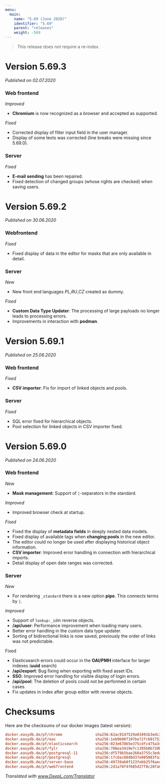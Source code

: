 ```yaml
---
menu:
  main:
    name: "5.69 (June 2020)"
    identifier: "5.69"
    parent: "releases"
    weight: -569
---
```


> This release does not require a re-index.

# Version 5.69.3

*Published on 02.07.2020*

### Web frontend

*Improved*

- **Chromium** is now recognized as a browser and accepted as supported.

*Fixed*

- Corrected display of filter input field in the user manager.
- Display of some texts was corrected (line breaks were missing since 5.69.0).

### Server

*Fixed*

- **E-mail sending** has been repaired.
- Fixed detection of changed groups (whose rights are checked) when saving users.

# Version 5.69.2

*Published on 30.06.2020*

### Webfrontend

*Fixed*

- Fixed display of data in the editor for masks that are only available in detail.

### Server

*New*

- New front end languages *PL*,*RU*,*CZ* created as dummy.

*Fixed*

- **Custom Data Type Updater**: The processing of large payloads no longer leads to processing errors.
- Improvements in interaction with **podman**.

# Version 5.69.1

*Published on 25.06.2020*

### Web frontend

*Fixed*

- **CSV importer**: Fix for import of linked objects and pools.

### Server

*Fixed*

- SQL error fixed for hierarchical objects.
- Pool selection for linked objects in CSV importer fixed.

# Version 5.69.0

*Published on 24.06.2020*

### Web frontend

*New*

- **Mask management**: Support of `|`-separators in the standard.

*Improved*

- Improved browser check at startup.

*Fixed*

- Fixed the display of **metadata fields** in deeply nested data models.
- Fixed display of available tags when **changing pools** in the new editor.
- The editor could no longer be used after displaying historical object information.
- **CSV importer**: Improved error handling in connection with hierarchical imports.
- Detail display of open date ranges was corrected.

### Server

*New*

- For rendering `_standard` there is a new option **pipe**. This connects terms by `|`.

*Improved*

- Support of `lookup:_id`in reverse objects.
- **/api/user**: Performance improvement when loading many users.
- Better error handling in the custom data type updater.
- Sorting of bidirectional links is now saved, previously the order of links was not predictable.

Fixed

- Elasticsearch errors could occur in the **OAI/PMH** interface for larger indexes (**uuid** search)
- **/api/export**: Bug fixing when exporting with fixed asset IDs.
- **SSO**: Improved error handling for visible display of login errors.
- **/api/pool**: The deletion of pools could not be performed in certain cases.
- Fix updates in index after group editor with reverse objects.

# Checksums

Here are the checksums of our docker images (latest version):

```ini
docker.easydb.de/pf/chrome               sha256:62ac9147529a03491b3edc35898b076fad86be181c96be9b2b701962688623f5
docker.easydb.de/pf/eas                  sha256:1eb9b08f107be72fc601753715441f4200c64653f42a8c7dabb6b9dbbd7edd5f
docker.easydb.de/pf/elasticsearch        sha256:023e67865e375cdfc475a34cc44b69cf0b2fc12a574c43e4fc7ecc0e9f8ecca3
docker.easydb.de/pf/fylr                 sha256:786ea3419e7c1395b0b720b94afdc8a6f85a697a91e9ce159e0fac44df856db7
docker.easydb.de/pf/postgresql-11        sha256:df579b5bae260a3755c3edc48fd2b94df8df9944acef46328c04195027939037
docker.easydb.de/pf/postgresql           sha256:17c8ac88d8d37e805083fa3311b93520d0488e0115b1faa33cf78ce56b63dc74
docker.easydb.de/pf/server-base          sha256:49739ab8f123febb25f6aec9c115b551b7b4801b162ffb23ea7071755d50331a
docker.easydb.de/pf/webfrontend          sha256:2d1a78f4f685d27f8c28fa043725eee994dc1c2654cf0d5fe430678ac0dc227f
```

*Translated with www.DeepL.com/Translator*